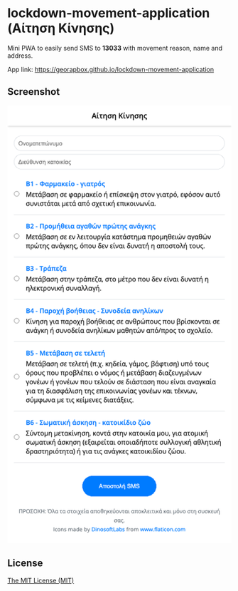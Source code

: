 # lockdown-movement-application (Αίτηση Κίνησης)

Mini PWA to easily send SMS to **13033** with movement reason, name and address.

App link: https://georapbox.github.io/lockdown-movement-application

## Screenshot

![Screenshot](img/screenshot.png)

## License

[The MIT License (MIT)](https://georapbox.mit-license.org/@2020)